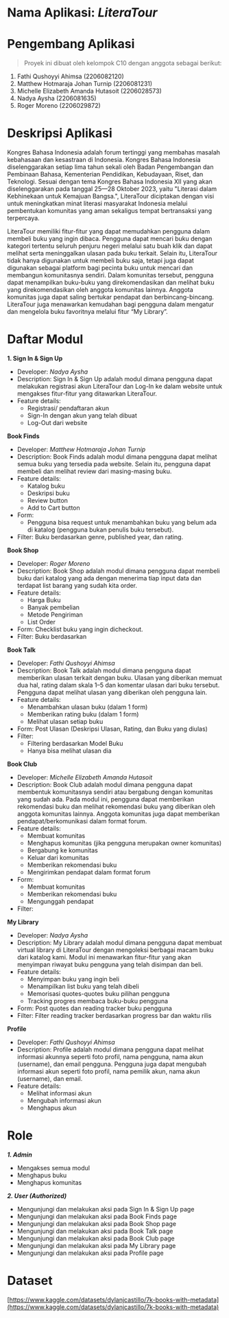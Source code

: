 # Nama Aplikasi: ***LiteraTour***

# Pengembang Aplikasi
> Proyek ini dibuat oleh kelompok C10 dengan anggota sebagai berikut:
1. Fathi Qushoyyi Ahimsa (2206082120)
2. Matthew Hotmaraja Johan Turnip (2206081231)
3. Michelle Elizabeth Amanda Hutasoit (2206028573)
4. Nadya Aysha (2206081635)
5. Roger Moreno (2206029872)

# Deskripsi Aplikasi
Kongres Bahasa Indonesia adalah forum tertinggi yang membahas masalah kebahasaan dan kesastraan di Indonesia. Kongres Bahasa Indonesia diselenggarakan setiap lima tahun sekali oleh Badan Pengembangan dan Pembinaan Bahasa, Kementerian Pendidikan, Kebudayaan, Riset, dan Teknologi. Sesuai dengan tema Kongres Bahasa Indonesia XII yang akan diselenggarakan pada tanggal 25—28 Oktober 2023, yaitu "Literasi dalam Kebhinekaan untuk Kemajuan Bangsa.", LiteraTour diciptakan dengan visi untuk meningkatkan minat literasi masyarakat Indonesia melalui pembentukan komunitas yang aman sekaligus tempat bertransaksi yang terpercaya.

LiteraTour memiliki fitur-fitur yang dapat memudahkan pengguna dalam membeli buku yang ingin dibaca. Pengguna dapat mencari buku dengan kategori tertentu seluruh penjuru negeri melalui satu buah klik dan dapat melihat serta meninggalkan ulasan pada buku terkait. Selain itu, LiteraTour tidak hanya digunakan untuk membeli buku saja, tetapi juga dapat digunakan sebagai platform bagi pecinta buku untuk mencari dan membangun komunitasnya sendiri. Dalam komunitas tersebut, pengguna dapat menampilkan buku-buku yang direkomendasikan dan melihat buku yang direkomendasikan oleh anggota komunitas lainnya. Anggota komunitas juga dapat saling bertukar pendapat dan berbincang-bincang. LiteraTour juga menawarkan kemudahan bagi pengguna dalam mengatur dan mengelola buku favoritnya melalui fitur “My Library”.

# Daftar Modul

**1. Sign In & Sign Up**
* Developer: _Nadya Aysha_
* Description:
Sign In & Sign Up adalah modul dimana pengguna dapat melakukan registrasi akun LiteraTour dan Log-In ke dalam website untuk mengakses fitur-fitur yang ditawarkan LiteraTour.
* Feature details:
  * Registrasi/ pendaftaran akun
  * Sign-In dengan akun yang telah dibuat
  * Log-Out dari website

**Book Finds**
* Developer: _Matthew Hotmaraja Johan Turnip_
* Description:
Book Finds adalah modul dimana pengguna dapat melihat semua buku yang tersedia pada website. Selain itu, pengguna dapat membeli dan melihat review dari masing-masing buku.
* Feature details:
  * Katalog buku
  * Deskripsi buku
  * Review button
  * Add to Cart button
* Form:
  * Pengguna bisa request untuk menambahkan buku yang belum ada di katalog (pengguna bukan penulis buku tersebut).
* Filter: Buku berdasarkan genre, published year, dan rating.

**Book Shop**
* Developer: _Roger Moreno_
* Description:
Book Shop adalah modul dimana pengguna dapat membeli buku dari katalog yang ada dengan menerima tiap input data dan terdapat list barang yang sudah kita order.
* Feature details:
  * Harga Buku
  * Banyak pembelian
  * Metode Pengiriman
  * List Order
* Form: Checklist buku yang ingin dicheckout.
* Filter: Buku berdasarkan 

**Book Talk**
* Developer: _Fathi Qushoyyi Ahimsa_
* Description:
Book Talk adalah modul dimana pengguna dapat memberikan ulasan terkait dengan buku. Ulasan yang diberikan memuat dua hal, rating dalam skala 1–5 dan komentar ulasan dari buku tersebut. Pengguna dapat melihat ulasan yang diberikan oleh pengguna lain. 
* Feature details:
  * Menambahkan ulasan buku (dalam 1 form)
  * Memberikan rating buku (dalam 1 form)
  * Melihat ulasan setiap buku
* Form: Post Ulasan (Deskripsi Ulasan, Rating, dan Buku yang diulas)
* Filter:
  * Filtering berdasarkan Model Buku
  * Hanya bisa melihat ulasan dia

**Book Club**
* Developer: _Michelle Elizabeth Amanda Hutasoit_
* Description:
Book Club adalah modul dimana pengguna dapat membentuk komunitasnya sendiri atau bergabung dengan komunitas yang sudah ada. Pada modul ini, pengguna dapat memberikan rekomendasi buku dan melihat rekomendasi buku yang diberikan oleh anggota komunitas lainnya. Anggota komunitas juga dapat memberikan pendapat/berkomunikasi dalam format forum. 
* Feature details:
  * Membuat komunitas
  * Menghapus komunitas (jika pengguna merupakan owner komunitas)
  * Bergabung ke komunitas
  * Keluar dari komunitas
  * Memberikan rekomendasi buku
  * Mengirimkan pendapat dalam format forum
* Form:
  * Membuat komunitas
  * Memberikan rekomendasi buku
  * Mengunggah pendapat
* Filter: 

**My Library**
* Developer: _Nadya Aysha_
* Description:
My Library adalah modul dimana pengguna dapat membuat virtual library di LiteraTour dengan mengoleksi berbagai macam buku dari katalog kami. Modul ini menawarkan fitur-fitur yang akan menyimpan riwayat buku pengguna yang telah disimpan dan beli.
* Feature details:
  * Menyimpan buku yang ingin beli
  * Menampilkan list buku yang telah dibeli
  * Memorisasi quotes-quotes buku pilihan pengguna
  * Tracking progres membaca buku-buku pengguna
* Form: Post quotes dan reading tracker buku pengguna
* Filter: Filter reading tracker berdasarkan progress bar dan waktu rilis

**Profile**
* Developer: _Fathi Qushoyyi Ahimsa_
* Description:
Profile adalah modul dimana pengguna dapat melihat informasi akunnya seperti foto profil, nama pengguna, nama akun (username), dan email pengguna. Pengguna juga dapat mengubah informasi akun seperti foto profil, nama pemilik akun, nama akun (username), dan email.
* Feature details:
  * Melihat informasi akun
  * Mengubah informasi akun
  * Menghapus akun

# Role
***1. Admin***
* Mengakses semua modul
* Menghapus buku
* Menghapus komunitas

***2. User (Authorized)***
* Mengunjungi dan melakukan aksi pada Sign In & Sign Up page
* Mengunjungi dan melakukan aksi pada Book Finds page
* Mengunjungi dan melakukan aksi pada Book Shop page
* Mengunjungi dan melakukan aksi pada Book Talk page
* Mengunjungi dan melakukan aksi pada Book Club page
* Mengunjungi dan melakukan aksi pada My Library page
* Mengunjungi dan melakukan aksi pada Profile page

# Dataset
[https://www.kaggle.com/datasets/dylanjcastillo/7k-books-with-metadata](https://www.kaggle.com/datasets/dylanjcastillo/7k-books-with-metadata)
